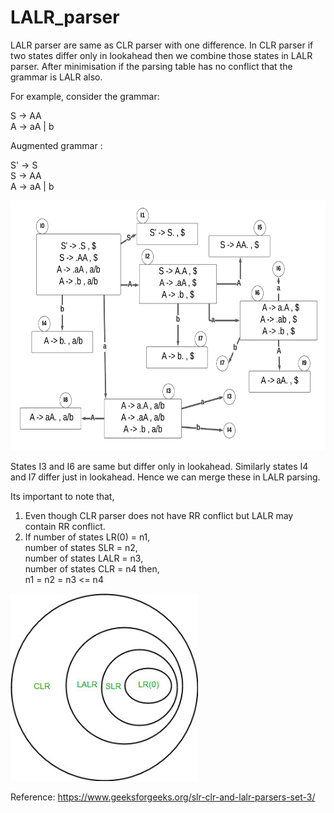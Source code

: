 # LALR_parser

LALR parser are same as CLR parser with one difference. In CLR parser if two states differ only in lookahead then we combine those states in LALR parser. After minimisation if the parsing table has no conflict that the grammar is LALR also.

For example,
consider the grammar:

S -> AA <br>
A -> aA | b

Augmented grammar :

S' -> S <br>
S -> AA <br>
A -> aA | b

<img src="images/LALR(1).png" height="400">
<br>

States I3 and I6 are same but differ only in lookahead. Similarly states I4 and I7 differ just in lookahead. Hence we can merge these in LALR parsing.

Its important to note that, <br>
1. Even though CLR parser does not have RR conflict but LALR may contain RR conflict. <br>
2. If number of states LR(0) = n1, <br>
  number of states SLR = n2, <br>
  number of states LALR = n3, <br>
  number of states CLR = n4 then, <br>
  n1 = n2 = n3 <= n4

<img src="images/Parsing.jpg" height="300">

Reference: https://www.geeksforgeeks.org/slr-clr-and-lalr-parsers-set-3/

